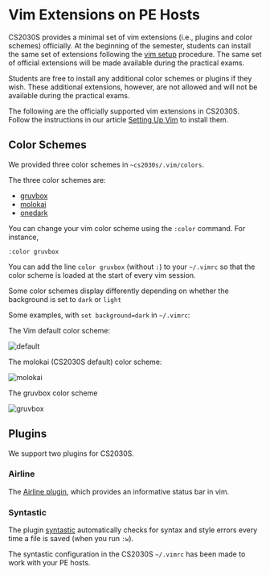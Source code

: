 # Vim Extensions on PE Hosts

CS2030S provides a minimal set of vim extensions (i.e., plugins and color schemes) officially.  At the beginning of the semester, students can install the same set of extensions following the [vim setup](vim-setup.md) procedure.
The same set of official extensions will be made available during the practical exams.

Students are free to install any additional color schemes or plugins if they wish.  These additional extensions, however, are not allowed and will not be available during the practical exams.

The following are the officially supported vim extensions in CS2030S.  Follow the instructions in our article [Setting Up Vim](vim/setup.md) to install them.

## Color Schemes

We provided three color schemes in `~cs2030s/.vim/colors`.


The three color schemes are:

- [gruvbox](https://github.com/morhetz/gruvbox)
- [molokai](https://github.com/tomasr/molokai)
- [onedark](https://github.com/joshdick/onedark.vim)

You can change your vim color scheme using the `:color` command.  For instance,

```
:color gruvbox
```

You can add the line `color gruvbox` (without `:`) to your `~/.vimrc` so that the color scheme is loaded at the start of every vim session.

Some color schemes display differently depending on whether the background is set to `dark` or `light`

Some examples, with `set background=dark` in `~/.vimrc`:

The Vim default color scheme:

![default](figures/color-scheme-default.png)

The molokai (CS2030S default) color scheme:

![molokai](figures/color-scheme-molokai.png)

The gruvbox color scheme 

![gruvbox](figures/color-scheme-gruvbox.png)

## Plugins

We support two plugins for CS2030S.

### Airline
The [Airline plugin](https://vimawesome.com/plugin/vim-airline-superman), which provides an informative status bar in vim.

### Syntastic
The plugin [syntastic](https://github.com/vim-syntastic/syntastic) automatically checks for syntax and style errors every time a file is saved (when you run `:w`).

The syntastic configuration in the CS2030S `~/.vimrc` has been made to work with your PE hosts.
